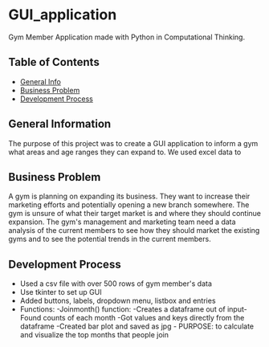 # GUI_application
Gym Member Application made with Python in Computational Thinking.

## Table of Contents
* [General Info](#general-information)
* [Business Problem](#business-problem)
* [Development Process](#development-process)



## General Information
The purpose of this project was to create a GUI application to inform a gym what areas and age ranges they can expand to. We used excel data to 



## Business Problem
A gym is planning on expanding its business. They want to increase their marketing efforts and potentially opening a new branch somewhere. The gym is unsure of what their target market is and where they should continue expansion. The gym's management and marketing team need a data analysis of the current members to see how they should market the existing gyms and to see the potential trends in the current members. 


## Development Process
- Used a csv file with over 500 rows of gym member's data
- Use tkinter to set up GUI
- Added buttons, labels, dropdown menu, listbox and entries
- Functions:
    -Joinmonth() function​:
        -Creates a dataframe out of input​
        -Found counts of each month​
        -Got values and keys directly from the dataframe​
        -Created bar plot and saved as jpg​
        - PURPOSE: to calculate and visualize the top months that people join

